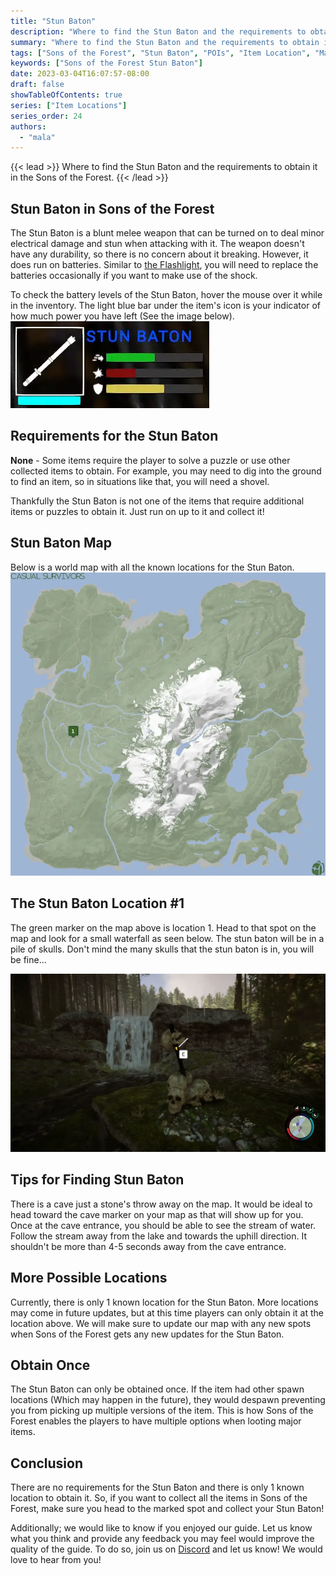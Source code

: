 ```yaml
---
title: "Stun Baton"
description: "Where to find the Stun Baton and the requirements to obtain it in the Sons of the Forest."
summary: "Where to find the Stun Baton and the requirements to obtain it. Click here to learn it's location!"
tags: ["Sons of the Forest", "Stun Baton", "POIs", "Item Location", "Map"]
keywords: ["Sons of the Forest Stun Baton"]
date: 2023-03-04T16:07:57-08:00
draft: false
showTableOfContents: true
series: ["Item Locations"]
series_order: 24
authors:
  - "mala"
---
```


{{< lead >}}
Where to find the Stun Baton and the requirements to obtain it in the Sons of the Forest.
{{< /lead >}}

## Stun Baton in Sons of the Forest
The Stun Baton is a blunt melee weapon that can be turned on to deal minor electrical damage and stun when attacking with it.
The weapon doesn't have any durability, so there is no concern about it breaking. However, it does run on batteries. Similar to
[the Flashlight](/sons-of-the-forest/guides/flashlight/), you will need to replace the batteries occasionally if you want to make use of the shock.

To check the battery levels of the Stun Baton, hover the mouse over it while in the inventory. The light blue bar under the item's icon is your indicator of how much power you have left (See the image below).
![Stun Baton Battery Levels](img/stunbaton.webp)

## Requirements for the Stun Baton
**None** - Some items require the player to solve a puzzle or use other collected items to obtain. For example, you may need to dig into the ground to find an item, so in situations like that, you will need a shovel. 

Thankfully the Stun Baton is not one of the items that require additional items or puzzles to obtain it. Just run on up to it and collect it! 

## Stun Baton Map
Below is a world map with all the known locations for the Stun Baton.
![Sons of the Forest Flashlight Map Location](img/map.webp)

## The Stun Baton Location #1
The green marker on the map above is location 1. Head to that spot on the map and look for a small waterfall as seen below.
The stun baton will be in a pile of skulls. Don't mind the many skulls that the stun baton is in, you will be fine...

![Sons of the Forest Stun Baton](featured.webp)

## Tips for Finding Stun Baton
There is a cave just a stone's throw away on the map. It would be ideal to head toward the cave marker on your map as that will show up for you.
Once at the cave entrance, you should be able to see the stream of water. Follow the stream away from the lake and towards the uphill direction.
It shouldn't be more than 4-5 seconds away from the cave entrance. 

## More Possible Locations
Currently, there is only 1 known location for the Stun Baton. More locations may come in future updates, but at this time players can only obtain it at the location above.
We will make sure to update our map with any new spots when Sons of the Forest gets any new updates for the Stun Baton.

## Obtain Once
The Stun Baton can only be obtained once. If the item had other spawn locations (Which may happen in the future), they would despawn preventing you from picking up multiple versions of the item. This is how Sons of the Forest enables the players to have multiple options when looting major items. 

## Conclusion
There are no requirements for the Stun Baton and there is only 1 known location to obtain it. So, if you want to collect all the items in Sons of the Forest, make sure you head to the marked spot and collect your Stun Baton!

Additionally; we would like to know if you enjoyed our guide. Let us know what you think and provide any feedback you may feel would improve the quality of the guide. To do so, join us on [Discord](https://discord.gg/ZXp93XsKnN) and let us know! We would love to hear from you! 
